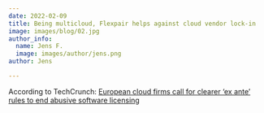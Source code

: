 ```yaml
---
date: 2022-02-09
title: Being multicloud, Flexpair helps against cloud vendor lock-in
image: images/blog/02.jpg
author_info:
  name: Jens F.
  image: images/author/jens.png
author: Jens

---
```

According to TechCrunch: [European cloud firms call for clearer ‘ex ante’ rules to end abusive software licensing](https://techcrunch.com/2022/02/09/cloud-firms-open-letter-dma/)